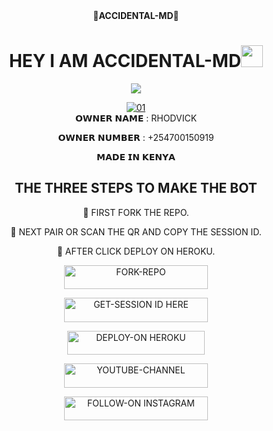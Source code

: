 


                     
                      
   <div align="center">
 👑<b>ACCIDENTAL-MD</b>👑</b>
	   
 
  
  
  <div align="center">
	  
</p>
</a>
<h1 align="center"><b>HEY I AM ACCIDENTAL-MD</b><img src="https://media.giphy.com/media/hvRJCLFzcasrR4ia7z/giphy.gif" width="35"></h1>


<p align="center">
  <a href="https://github.com/DenverCoder1/readme-typing-svg"><img src="https://readme-typing-svg.herokuapp.com?font=Time+New+Roman&color=cyan&size=25&center=true&vCenter=true&width=600&height=100&lines=Assalamu+O+Alaikum+Warahmatullah..&hearts;++;Self-taught+Back-End+Developer,;Always+creating+best+bots,;My+Hobby+Is+to+deploy+WhatsApp+bots,;Active+Hacker/Ready+to+hack+any+thing,;Love+to+learn+new+stuffs..<3"></a>
</p>

  <a href="https://ibb.co/N6NMDtn"><img src="https://telegra.ph/file/25b60ba1474cffb21969c.jpg" alt="01" border="0" /></a>                     
  𝗢𝗪𝗡𝗘𝗥 𝗡𝗔𝗠𝗘 : RHODVICK 
                       
 𝗢𝗪𝗡𝗘𝗥 𝗡𝗨𝗠𝗕𝗘𝗥 : +254700150919
                       
  𝗠𝗔𝗗𝗘 𝗜𝗡 𝗞𝗘𝗡𝗬𝗔 
  
## THE THREE STEPS TO MAKE THE BOT
	
📌 FIRST FORK THE REPO. 

📌 NEXT PAIR OR SCAN THE QR AND COPY THE SESSION ID.

📌 AFTER CLICK DEPLOY ON HEROKU. 

<a href="https://www.github.com/Rhodvick/accidental-md/fork"><img title="FORK-REPO" src="https://img.shields.io/badge/FORK-REPO-h?color=green&style=for-the-badge&logo=kenya" width="230" height="38.45"/></a></p>

  <a href="https://mbuvi-pair-code-w3re.onrender.com/pair"><img title="GET-SESSION ID HERE" src="https://img.shields.io/badge/GET-SESSION ID HERE-h?color=green&style=for-the-badge&logo=kenya" width="230" height="38.45"/></a></p>
 <a href="https://dashboard.heroku.com/new?template=https://github.com/Rhodvick/accidental-md"><img title="DEPLOY-ON HEROKU" src="https://img.shields.io/badge/DEPLOY-ON HEROKU-h?color=purple&style=for-the-badge&logo=heroku" width="220" height="38.45"/></a></p>
  <a href="https://www.youtube.com/@Rhodvick"><img title="YOUTUBE-CHANNEL" src="https://img.shields.io/badge/YOUTUBE-CHANNEL-h?color=green&style=for-the-badge&logo=kenya" width="230" height="38.45"/></a></p>
    <a href="https://www.instagram.com/rhodvick_jr"><img title="FOLLOW-ON INSTAGRAM" src="https://img.shields.io/badge/FOLLOW-ON INSTAGRAM-h?color=green&style=for-the-badge&logo=kenya" width="230" height="38.45"/></a></p>
